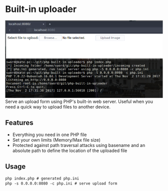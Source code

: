 # Built-in uploader

![built-in uploader](thumbnail.png)
Serve an upload form using PHP's built-in web server. Useful when you need a quick way to upload files to another device.

## Features
- Everything you need in one PHP file
- Set your own limits (Memory/Max file size)
- Protected against path traversal attacks using basename and an absolute path to define the location of the uploaded file

## Usage
```
php index.php # generated php.ini
php -s 0.0.0.0:8080 -c php.ini # serve upload form
```

